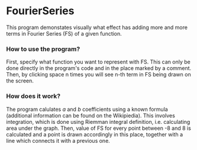 # FourierSeries
This program demonstates visually what effect has adding more and more terms in Fourier Series (FS) of a given function.
### How to use the program?
First, specify what function you want to represent with FS. This can only be done directly in the program's code and in the place marked by a comment. Then, by clicking space n times you will see n-th term in FS being drawn on the screen. 
### How does it work?
The program calulates *a* and *b* coefficients using a known formula (additional information can be found on the Wikipiedia). This involves integration, which is done using Riemman integral definition, i.e. calculating area under the graph. Then, value of FS for every point between -8 and 8 is calculated and a point is drawn accordingly in this place, together with a line which connects it with a previous one.   
